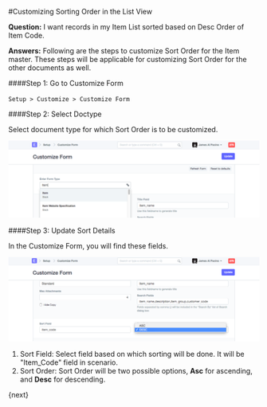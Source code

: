 <!-- add-breadcrumbs -->
#Customizing Sorting Order in the List View

**Question:** I want records in my Item List sorted based on Desc Order of Item Code.

**Answers:** Following are the steps to customize Sort Order for the Item master. These steps will be applicable for customizing Sort Order for the other documents as well.

####Step 1: Go to Customize Form

`Setup > Customize > Customize Form`

####Step 2: Select Doctype

Select document type for which Sort Order is to be customized.

<img alt="Sort Order field" class="screenshot" src="../assets/sort-order-2.png">

####Step 3: Update Sort Details

In the Customize Form, you will find these fields.

<img alt="Sort Order field" class="screenshot" src="../assets/sort-order-1.png">

1. Sort Field: Select field based on which sorting will be done. It will be "Item_Code" field in scenario.
2. Sort Order: Sort Order will be two possible options, **Asc** for ascending, and **Desc** for descending.

{next}

<!-- markdown -->
